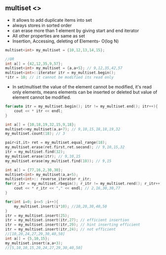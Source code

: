 ## multiset <> ##
- It allows to add duplicate items into set
- always stores in sorted order
- can erase more than 1 element by giving start and end iterator
- All other properties are same as set
- Insertion, Accessing, deleting of Elements- O(log N)
```cpp
multiset<int> my_multiset = {10,12,13,14,15};

//OR
int a[] = {42,12,35,9,57};
multiset<int> my_multiset = {a,a+5}; // 9,12,35,42,57
multiset<int>::iterator itr = my_multiset.begin();
*itr = 10; // it cannot be modified its read only
```
- In set/multiset the value of the element cannot be modified, it's read only elements, means elements can be inserted or deleted but value of element cannot be modified.
```cpp
for(auto itr = my_multiset.begin(); itr != my_multiset.end(); itr++){
    cout << * itr << endl;
}
```
```cpp
int a[] = {10,18,19,32,15,9,18};
multiset<>my_multiset(a,a+7); // 9,10,15,18,18,19,32
my_multiset.count(18); // 3
```
```cpp
pair<it,it> ret = my_multiset.equal_range(18);
my_multiset.erase(ret.first,ret.second); // 9,10,15,32
itr = my_multiset.find(32);
my_multiset.erase(itr); // 9,10,15
my_multiset.erase(my_multiset.find(10)); // 9,15
```
```cpp
int a[] = {77,16,2,30,30};
multiset<int> my_multiset(a,a+5);
multiset<int>:: reverse_iterator r_itr;
for(r_itr = my_multiset.rbegin(); r_itr != my_multiset.rend(); r_itr++){
    cout << * r_itr << "," << endl; // 2,16,30,30,77
}
```
```cpp
for(int i=0; i<=5 ;i++){
    my_multiset.insert(i*10); //10,20,30,40,50
}
itr = my_multiset.insert(25);
itr = my_multiset.insert(itr,27); // efficient insertion
itr = my_multiset.insert(itr,29); // hint inserting efficient
itr = my_multiset.insert(itr,24); // not efficient
//[10,20,24,27,29,30,40,50]
int a[] = {5,10,15};
my_multiset.insert(a,a+3);
//[5,10,10,15,20,24,27,29,30,40,50]
```


